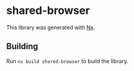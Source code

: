 # shared-browser

This library was generated with [Nx](https://nx.dev).

## Building

Run `nx build shared-browser` to build the library.
